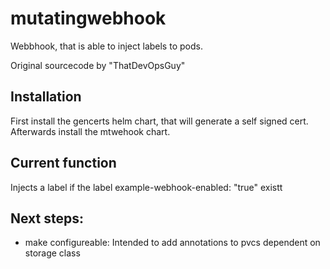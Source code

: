 # mutatingwebhook

Webbhook, that is able to inject labels to pods.


Original sourcecode by "ThatDevOpsGuy"

## Installation
First install the gencerts helm chart, that will generate a self signed cert.
Afterwards install the mtwehook chart.


## Current function
Injects a label if the label example-webhook-enabled: "true" existt

## Next steps:

- make configureable: Intended to add annotations to pvcs dependent on storage class 
